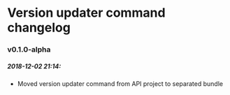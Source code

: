 # Version updater command changelog

### v0.1.0-alpha

##### 2018-12-02 21:14:

- Moved version updater command from API project to separated bundle
